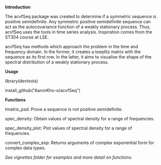 **Introduction**

The acvfSeq package was created to determine if a symmetric sequence is positive semidefinite. Any symmetric positive semidefinite sequence can act as the autocovariance function of a weakly stationary process. Thus, acvfSeq uses the tools in time series analysis. Inspiration comes from the ST304 course at LSE.

acvfSeq has methods which approach the problem in the time and frequency domain. In the former, it creates a toeplitz matrix with the sequence as its first row. In the latter, it aims to visualise the shape of the spectral distribution of a weakly stationary process.


**Usage** 

library(devtools)

install_github("AaronKho-o/acvfSeq")


**Functions**

tmatrix_psd: Prove a sequence is not positive semidefinite.

spec_density: Obtain values of spectral density for a range of frequencies.

spec_density_plot: Plot values of spectral density for a range of frequencies.

convert_complex_exp: Returns arguments of complex exponential form for complex data types.


_See vignettes folder for examples and more detail on functions._


